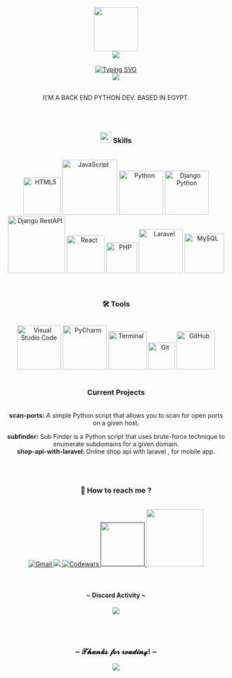 
<div id="header" align="center">
  <img src="https://media.tenor.com/Dhdb4kV9OI0AAAAC/purple-pfp.gif" width="100"/>
</div>

<div align="center">
<img src="https://komarev.com/ghpvc/?username=justzeiad&&style=flat-square" align="center" />
</div>
<br>
<div align="center">
<a href="https://git.io/typing-svg"><img src="https://readme-typing-svg.demolab.com?font=Fira+Code&weight=200&size=25&duration=5006&pause=1000&color=0F520C&width=310&height=45&lines=->+Hi+There,+I'm+Ziad+." alt="Typing SVG" /></a>
</div>
<div align="center"><a href='https://www.codewars.com/users/justzeiad' target='_blank'><img src='https://www.codewars.com/users/justzeiad/badges/micro'></a></div><br>
<p align="center">I\'M A BACK END PYTHON DEV. BASED IN EGYPT.</p>


<br>

#

<h3 align="center">
  <img src="https://media.tenor.com/0ghUrN_7LjgAAAAi/laptop-computer-objects.gif" width="25px" height="25px">
  Skills
</h3>
<br>
<div align="center">
  <img alt="HTML5" width="85px" src="https://img.shields.io/badge/HTML5-E34F26?style=for-the-badge&logo=html5&logoColor=white" />
  <img alt="JavaScript" width="125px" src="https://img.shields.io/badge/JavaScript-F7DF1E?style=for-the-badge&logo=javascript&logoColor=black" />
  <img alt="Python" width="100px" src="https://img.shields.io/badge/Python-3776AB?style=for-the-badge&logo=python&logoColor=white"/>
  <img alt="Django Python" width="100px" src="https://img.shields.io/badge/Django-092E20?style=for-the-badge&logo=django&logoColor=white">
  <img alt="Django RestAPI" width="130px" src="https://img.shields.io/badge/DJANGO-REST-ff1709?style=for-the-badge&logo=django&logoColor=white&color=ff1709&labelColor=gray">
  <img alt="React" width="86px" src="https://img.shields.io/badge/React-20232A?style=for-the-badge&logo=react&logoColor=61DAFB" />
  <img alt="PHP" width="70px" src="https://img.shields.io/badge/PHP-777BB4?style=for-the-badge&logo=php&logoColor=white" />
  <img alt="Laravel" width="100px" src="https://img.shields.io/badge/Laravel-FF2D20?style=for-the-badge&logo=laravel&logoColor=white"/>
  <img alt="MySQL" width="90px" src="https://img.shields.io/badge/MySQL-00000F?style=for-the-badge&logo=mysql&logoColor=white"/>
</div>

<br/>

#

<h3 align="center">
  🛠️ Tools
</h3>

<br/>

<div align="center">
  <img alt="Visual Studio Code" width="100px" src="https://img.shields.io/badge/VS_Code-001861?style=for-the-badge&logo=visual%20studio%20code&logoColor=white" />
<img alt="PyCharm" width="100px" src="https://img.shields.io/badge/PyCharm-000000.svg?&style=for-the-badge&logo=PyCharm&logoColor=white"/>
  <img alt="Terminal" width="87px" src="https://img.shields.io/badge/Terminal-100000?style=for-the-badge" />
  <img alt="Git" width="61px" src="https://img.shields.io/badge/Git-F05032?style=for-the-badge&logo=git&logoColor=white" />
  <img alt="GitHub" width="87px" src="https://img.shields.io/badge/GitHub-100000?style=for-the-badge&logo=github&logoColor=white" />
</div>

#

<div align="center">

<h3 align="center">
  
  Current Projects
</h3>
<br/>
 <strong>scan-ports:</strong> A simple Python script that allows you to scan for open ports on a given host.

 <strong>subfinder:</strong> Sub Finder is a Python script that uses brute-force technique to enumerate subdomains for a given domain.
  <br/>
  <strong>shop-api-with-laravel: </strong>Online shop api with laravel , for mobile app.

</div>

<br/>

#

<h3 align="center">
  💬 How to reach me ?
</h3>

<br/>

<div align="center">
<a href="mailto:justzeiad@gmail.com">
<img alt="Gmail" src="https://img.shields.io/badge/Gmail-D14836?style=for-the-badge&logo=gmail&logoColor=white" />
</a>
<a href="https://discordapp.com/users/950415104669806702">
<img src="https://img.shields.io/badge/Discord-180044?style=for-the-badge&logo=discord&logoColor=white" />
</a>
<a href="https://www.codewars.com/users/justzeiad">
<img alt="Codewars" src="https://img.shields.io/badge/Codewars-AD2C27?style=for-the-badge&logo=codewars&logoColor=white"/>
</a>
<a href="">
<img width="100px" src="https://img.shields.io/badge/dev.to-0A0A0A?style=for-the-badge&logo=devdotto&logoColor=white">
</a>
  
<a href="https://codeforces.com/profile/justzeiad">
  <img width="130px" src="https://img.shields.io/badge/Codeforces-445f9d?style=for-the-badge&logo=codeforces&logoColor=white">
</a>


<br/>
<br/>
<br/>


<div align="center">
  <h4 align="center">~ Discord Activity ~<h4>
    
<a href="https://discord.com/users/950415104669806702" >
   <img src="https://lanyard.kyrie25.me/api/950415104669806702?waveColor=04061c&waveSpotifyColor=32325c&gradient=7E37F9-B48EF7-E568C4"  />
</a>
</div>
<br>

#    

<div align="center">
  <h3 align="center">~ 𝓣𝓱𝓪𝓷𝓴𝓼 𝓯𝓸𝓻 𝓻𝓮𝓪𝓭𝓲𝓷𝓰! ~</h3>
  <img src="https://media.tenor.com/541QnIh426kAAAAC/boy-eyes.gif">
  
</div>
